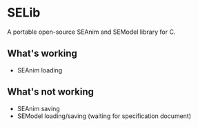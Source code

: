 # SELib

A portable open-source SEAnim and SEModel library for C.

## What's working
 - SEAnim loading
## What's not working
 - SEAnim saving
 - SEModel loading/saving (waiting for specification document)